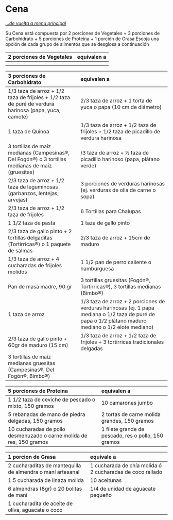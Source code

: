 # Cena
_[...de vuelta a menu principal](./nutri-fit.md)_

Su Cena está compuesta por 2 porciones de Vegetales + 3 porciones de Carbohidrato + 5 porciones de Proteína + 1 porción de Grasa
Escoja una opción de cada grupo de alimentos que se desglosa a continuación

| 2 porciones de Vegetales | equivalen a |
| :- | :- |
|  |  |
|  |  |

| 3 porciones de Carbohidrato | equivalen a |
| :- | :- |
| 1/3 taza de arroz + 1/2 taza de frijoles + 1/2 taza de puré de verdura harinosa (papa, yuca, camote) | 2/3 taza de arroz + 1 torta de yuca o papa (10 cm de diámetro) |
| 1 taza de Quinoa | 1/3 taza de arroz + 1/2 taza de frijoles + 1/2 taza de picadillo de verdura harinosa |
| 3 tortillas de maíz medianas (Campesinas®, Del Fogón®) o 3 tortillas medianas de maíz (gruesitas) | /3 taza de arroz + 1⁄2 taza de picadillo harinoso (papa, plátano verde) |
| 2/3 taza de arroz + 1/2 taza de leguminosas (garbanzos, lentejas, arvejas) | 3 porciones de verduras harinosas (ej. verduras de olla de carne o sopa) |
| 2/3 taza de arroz + 1/2 taza de frijoles | 6 Tortillas para Chalupas |
| 1 1/2 taza de pasta | 1 taza de gallo pinto |
| 2/3 taza de gallo pinto + 2 tortillas delgaditas (Tortirricas®) o 1 paquete de salmas | 2/3 taza de arroz + 15cm de maduro |
| 1/3 taza de arroz + 4 cucharadas de frijoles molidos | 1 1/2 pan de perro caliente o hamburguesa |
| Pan de masa madre, 90 gr | 3 tortillas gruesitas (Fogón®, Tortirricas®), 3 tortillas medianas (Bimbo®) |
| 1 taza de arroz | 1/3 taza de arroz + 2 porciones de verduras harinosas (ej. 1 papa mediana o 1/2 taza de puré de papa o 1/2 plátano maduro mediano o 1/2 elote mediano) |
| 2/3 taza de gallo pinto + 60gr de maduro (15 cm) | 1/3 taza de arroz + 1/2 taza de frijoles + 3 tortirricas tradicionales delgadas |
| 3 tortillas de maíz medianas gruesitas (Campesinas®, Del Fogón®, Bimbo®) |

| 5 porciones de Proteina | equivalen a |
| :- | :- |
| 1 1/2 taza de ceviche de pescado o mixto, 150 gramos | 10 camarones jumbo |
| 5 rebanadas de mano de piedra delgadas, 150 gramos | 2 tortas de carne molida grandes, 150 gramos |
| 10 cucharadas de pollo desmenuzado o carne molida de res, 150 gramos | 1 filete grande de pescado, res o pollo, 150 gramos |

| 1 porcion de Grasa | equivale a |
| :- | :- |
| 2 cucharaditas de mantequilla de almendra o maní artesanal | 1 cucharada de chía molida ó 2 cucharadas de coco rallado |
| 1.5 cucharada de linaza molida | 10 aceitunas |
| 6 almendras (8gr) o 20 bolitas de maní | 1/4 de unidad de aguacate pequeño |
| 1 cucharadita de aceite de oliva, aguacate o coco |
